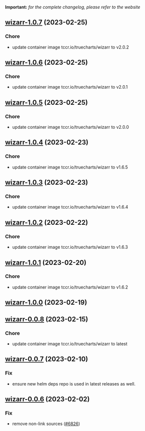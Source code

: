 **Important:**
*for the complete changelog, please refer to the website*




## [wizarr-1.0.7](https://github.com/truecharts/charts/compare/wizarr-1.0.6...wizarr-1.0.7) (2023-02-25)

### Chore

- update container image tccr.io/truecharts/wizarr to v2.0.2
  
  


## [wizarr-1.0.6](https://github.com/truecharts/charts/compare/wizarr-1.0.5...wizarr-1.0.6) (2023-02-25)

### Chore

- update container image tccr.io/truecharts/wizarr to v2.0.1
  
  


## [wizarr-1.0.5](https://github.com/truecharts/charts/compare/wizarr-1.0.4...wizarr-1.0.5) (2023-02-25)

### Chore

- update container image tccr.io/truecharts/wizarr to v2.0.0
  
  


## [wizarr-1.0.4](https://github.com/truecharts/charts/compare/wizarr-1.0.3...wizarr-1.0.4) (2023-02-23)

### Chore

- update container image tccr.io/truecharts/wizarr to v1.6.5
  
  


## [wizarr-1.0.3](https://github.com/truecharts/charts/compare/wizarr-1.0.2...wizarr-1.0.3) (2023-02-23)

### Chore

- update container image tccr.io/truecharts/wizarr to v1.6.4
  
  


## [wizarr-1.0.2](https://github.com/truecharts/charts/compare/wizarr-1.0.1...wizarr-1.0.2) (2023-02-22)

### Chore

- update container image tccr.io/truecharts/wizarr to v1.6.3
  
  


## [wizarr-1.0.1](https://github.com/truecharts/charts/compare/wizarr-1.0.0...wizarr-1.0.1) (2023-02-20)

### Chore

- update container image tccr.io/truecharts/wizarr to v1.6.2
  
  


## [wizarr-1.0.0](https://github.com/truecharts/charts/compare/wizarr-0.0.8...wizarr-1.0.0) (2023-02-19)




## [wizarr-0.0.8](https://github.com/truecharts/charts/compare/wizarr-0.0.7...wizarr-0.0.8) (2023-02-15)

### Chore

- update container image tccr.io/truecharts/wizarr to latest
  
  


## [wizarr-0.0.7](https://github.com/truecharts/charts/compare/wizarr-0.0.6...wizarr-0.0.7) (2023-02-10)

### Fix

- ensure new helm deps repo is used in latest releases as well.
  
  


## [wizarr-0.0.6](https://github.com/truecharts/charts/compare/wizarr-0.0.5...wizarr-0.0.6) (2023-02-02)

### Fix

- remove non-link sources ([#6826](https://github.com/truecharts/charts/issues/6826))
  
  
